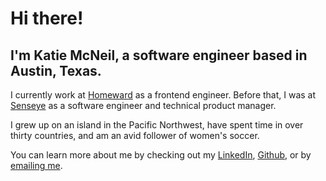 # Hi there!

## I'm Katie McNeil, a software engineer based in Austin, Texas.  



I currently work at [Homeward](https://www.homeward.com) as a frontend engineer. Before that, I was at [Senseye](https://www.senseye.co) as a software engineer and technical product manager.

I grew up on an island in the Pacific Northwest, have spent time in over thirty countries, and am an avid follower of women's soccer.

You can learn more about me by checking out my [LinkedIn](https://www.linkedin.com/in/thekatiemcneil), [Github](https://www.github.com/thekatiemcneil), or by [emailing me](mailto:thekatiemcneil@gmail.com).
